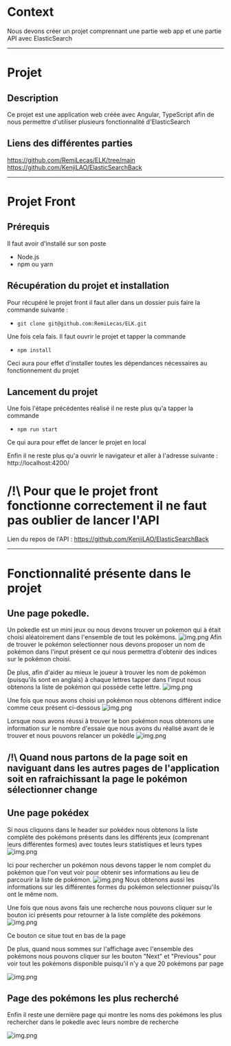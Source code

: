 # Context
Nous devons créer un projet comprennant une partie web app et une partie API avec ElasticSearch

<hr>

# Projet
## Description
Ce projet est une application web créée avec Angular, TypeScript afin de nous permettre d'utiliser plusieurs fonctionnalité d'ElasticSearch

## Liens des différentes parties
https://github.com/RemiLecas/ELK/tree/main
https://github.com/KenjiLAO/ElasticSearchBack

<hr>

# Projet Front

## Prérequis 
Il faut avoir d'installé sur son poste
- Node.js
- npm ou yarn

## Récupération du projet et installation
Pour récupéré le projet front il faut aller dans un dossier puis faire la commande suivante :
- `git clone git@github.com:RemiLecas/ELK.git`

Une fois cela fais. Il faut ouvrir le projet et tapper la commande 
- `npm install`

Ceci aura pour effet d'installer toutes les dépendances nécessaires au fonctionnement du projet

## Lancement du projet 
Une fois l'étape précédentes réalisé il ne reste plus qu'a tapper la commande
- `npm run start`

Ce qui aura pour effet de lancer le projet en local

Enfin il ne reste plus qu'a ouvrir le navigateur et aller à l'adresse suivante : http://localhost:4200/

# /!\ Pour que le projet front fonctionne correctement il ne faut pas oublier de lancer l'API
Lien du repos de l'API : https://github.com/KenjiLAO/ElasticSearchBack

<hr>

# Fonctionnalité présente dans le projet

## Une page pokedle. 

Un pokedle est un mini jeux ou nous devons trouver un pokemon qui à était choisi aléatoirement dans l'ensemble de tout les pokémons.
![img.png](src/assets/img.png)
Afin de trouver le pokémon selectionner nous devons proposer un nom de pokémon dans l'input présent ce qui nous permettra d'obtenir des indices sur le pokémon choisi.

De plus, afin d'aider au mieux le joueur à trouver les nom de pokémon (puisqu'ils sont en anglais) à chaque lettres tapper dans l'input nous obtenons la liste de pokémon qui possède cette lettre.
![img.png](src/assets/img_1.png)

Une fois que nous avons choisi un pokémon nous obtenons différent indice comme ceux présent ci-dessous
![img.png](src/assets/img_2.png)

Lorsque nous avons réussi à trouver le bon pokémon nous obtenons une information sur le nombre d'essaie que nous avons du réalisé avant de le trouver et nous pouvons relancer un pokédle
![img.png](src/assets/img_3.png)

## /!\ Quand nous partons de la page soit en naviguant dans les autres pages de l'application soit en rafraichissant la page le pokémon sélectionner change

## Une page pokédex
Si nous cliquons dans le header sur pokédex nous obtenons la liste compléte des pokémons présents dans les différents jeux (comprenant leurs différentes formes) avec toutes leurs statistiques et leurs types
![img.png](src/assets/img_4.png)

Ici pour rechercher un pokémon nous devons tapper le nom complet du pokémon que l'on veut voir pour obtenir ses informations au lieu de parcourir la liste de pokémon.
![img.png](src/assets/img_5.png)
Nous obtenons aussi les informations sur les différentes formes du pokémon selectionner puisqu'ils ont le même nom.

Une fois que nous avons fais une recherche nous pouvons cliquer sur le bouton ici présents pour retourner à la liste compléte des pokémons
![img.png](src/assets/img_6.png)

Ce bouton ce situe tout en bas de la page

De plus, quand nous sommes sur l'affichage avec l'ensemble des pokémons nous pouvons cliquer sur les bouton "Next" et "Previous" pour voir tout les pokémons disponible puisqu'il n'y a que 20 pokémons par page

![img.png](src/assets/img_7.png)

## Page des pokémons les plus recherché
Enfin il reste une dernière page qui montre les noms des pokémons les plus rechercher dans le pokedle avec leurs nombre de recherche

![img.png](src/assets/img_8.png)

